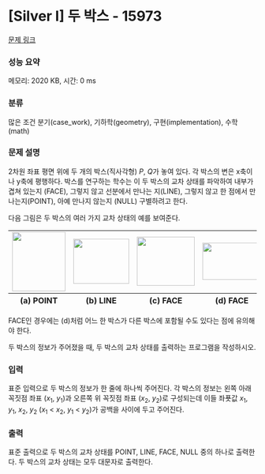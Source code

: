 # [Silver I] 두 박스 - 15973 

[문제 링크](https://www.acmicpc.net/problem/15973) 

### 성능 요약

메모리: 2020 KB, 시간: 0 ms

### 분류

많은 조건 분기(case_work), 기하학(geometry), 구현(implementation), 수학(math)

### 문제 설명

<p>2차원 좌표 평면 위에 두 개의 박스(직사각형) <em>P</em>, <em>Q</em>가 놓여 있다. 각 박스의 변은 x축이나 y축에 평행하다. 박스를 연구하는 학수는 이 두 박스의 교차 상태를 파악하여 내부가 겹쳐 있는지 (FACE), 그렇지 않고 선분에서 만나는 지(LINE), 그렇지 않고 한 점에서 만나는지(POINT), 아예 만나지 않는지 (NULL) 구별하려고 한다.</p>

<p>다음 그림은 두 박스의 여러 가지 교차 상태의 예를 보여준다.</p>

<table class="table table table table-bordered" style="width: 100%;">
	<tbody>
		<tr>
			<td style="width: 20%; text-align: center; vertical-align: center;"><img alt="" src="" style="width: 108px; height: 120px;"></td>
			<td style="width: 20%; text-align: center; vertical-align: center;"><img alt="" src="" style="width: 113px; height: 91px;"></td>
			<td style="width: 20%; text-align: center; vertical-align: center;"><img alt="" src="" style="width: 117px; height: 99px;"></td>
			<td style="width: 20%; text-align: center; vertical-align: center;"><img alt="" src="" style="width: 119px; height: 75px;"></td>
			<td style="width: 20%; text-align: center; vertical-align: center;"><img alt="" src="" style="width: 108px; height: 111px;"></td>
		</tr>
	</tbody>
	<tfoot>
		<tr>
			<th style="width: 20%; text-align: center;">(a) POINT</th>
			<th style="width: 20%; text-align: center;">(b) LINE</th>
			<th style="width: 20%; text-align: center;">(c) FACE</th>
			<th style="width: 20%; text-align: center;">(d) FACE</th>
			<th style="width: 20%; text-align: center;">(e) NULL</th>
		</tr>
	</tfoot>
</table>

<p>FACE인 경우에는 (d)처럼 어느 한 박스가 다른 박스에 포함될 수도 있다는 점에 유의해야 한다.</p>

<p>두 박스의 정보가 주어졌을 때, 두 박스의 교차 상태를 출력하는 프로그램을 작성하시오.</p>

### 입력 

 <p>표준 입력으로 두 박스의 정보가 한 줄에 하나씩 주어진다. 각 박스의 정보는 왼쪽 아래 꼭짓점 좌표 (<em>x</em><sub>1</sub>, <em>y</em><sub>1</sub>)과 오른쪽 위 꼭짓점 좌표 (<em>x</em><sub>2</sub>, <em>y</em><sub>2</sub>)로 구성되는데 이들 좌푯값 <em>x</em><sub>1</sub>, <em>y</em><sub>1</sub>, <em>x</em><sub>2</sub>, <em>y</em><sub>2</sub> (<em>x</em><sub>1</sub> < <em>x</em><sub>2</sub>, <em>y</em><sub>1</sub> < <em>y</em><sub>2</sub>)가 공백을 사이에 두고 주어진다.</p>

### 출력 

 <p>표준 출력으로 두 박스의 교차 상태를 POINT, LINE, FACE, NULL 중의 하나로 출력한다. 두 박스의 교차 상태는 모두 대문자로 출력한다.</p>

